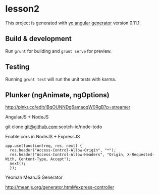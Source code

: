 # lesson2

This project is generated with [yo angular generator](https://github.com/yeoman/generator-angular)
version 0.11.1.

## Build & development

Run `grunt` for building and `grunt serve` for preview.

## Testing

Running `grunt test` will run the unit tests with karma.

## Plunker (ngAnimate, ngOptions)

http://plnkr.co/edit/lBqOUNNDg6amaoqW0RgB?p=streamer

AngularJS + NodeJS

git clone git@github.com:scotch-io/node-todo


Enable cors in NodeJS + ExpressJS

```
app.use(function(req, res, next) { 
  res.header("Access-Control-Allow-Origin", "*");
  res.header("Access-Control-Allow-Headers", "Origin, X-Requested-With, Content-Type, Accept");
  next();
  });
```
Yeoman MeanJS Generator

http://meanjs.org/generator.html#express-controller
